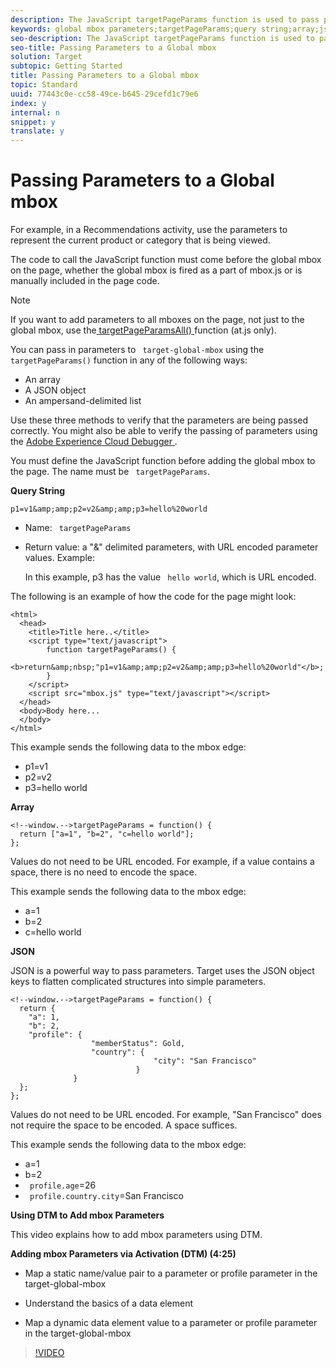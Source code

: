 ```yaml
---
description: The JavaScript targetPageParams function is used to pass parameters to the global mbox. This is needed in any scenario where additional targeting/context information is to be passed into Target.
keywords: global mbox parameters;targetPageParams;query string;array;json;dtm;dynamic tag management
seo-description: The JavaScript targetPageParams function is used to pass parameters to the global mbox. This is needed in any scenario where additional targeting/context information is to be passed into Target.
seo-title: Passing Parameters to a Global mbox
solution: Target
subtopic: Getting Started
title: Passing Parameters to a Global mbox
topic: Standard
uuid: 77443c0e-cc58-49ce-b645-29cefd1c79e6
index: y
internal: n
snippet: y
translate: y
---
```


# Passing Parameters to a Global mbox

For example, in a Recommendations activity, use the parameters to represent the current product or category that is being viewed. 

The code to call the JavaScript function must come before the global mbox on the page, whether the global mbox is fired as a part of mbox.js or is manually included in the page code. 


>[!NOTE]
>
>If you want to add parameters to all mboxes on the page, not just to the global mbox, use the[ targetPageParamsAll() ](../../../c_seting_up_target/c_implementing_target/c_target-atjs-implementation/cmp_at.js_Functions.md#reference_97E77FCDD793403685ECCA5A44305F93) function (at.js only). 



You can pass in parameters to ` target-global-mbox` using the ` targetPageParams()` function in any of the following ways: 


* An array
* A JSON object
* An ampersand-delimited list


Use these three methods to verify that the parameters are being passed correctly. You might also be able to verify the passing of parameters using the [ Adobe Experience Cloud Debugger ](https://marketing.adobe.com/resources/help/en_US/sc/implement/debugger.html). 

You must define the JavaScript function before adding the global mbox to the page. The name must be ` targetPageParams`. 

**Query String** 


```
p1=v1&amp;amp;p2=v2&amp;amp;p3=hello%20world
```



* Name: ` targetPageParams`
* Return value: a "&amp;" delimited parameters, with URL encoded parameter values. Example: 

  In this example, p3 has the value ` hello world`, which is URL encoded. 



The following is an example of how the code for the page might look: 


```
<html> 
  <head> 
    <title>Title here..</title> 
    <script type="text/javascript"> 
        function targetPageParams() { 
           
<b>return&amp;nbsp;"p1=v1&amp;amp;p2=v2&amp;amp;p3=hello%20world"</b>; 
        } 
    </script> 
    <script src="mbox.js" type="text/javascript"></script> 
  </head> 
  <body>Body here... 
  </body> 
</html>
```


This example sends the following data to the mbox edge: 


* p1=v1
* p2=v2
* p3=hello world


**Array** 


```
<!--window.-->targetPageParams = function() { 
  return ["a=1", "b=2", "c=hello world"]; 
}; 

```


Values do not need to be URL encoded. For example, if a value contains a space, there is no need to encode the space. 

This example sends the following data to the mbox edge: 


* a=1
* b=2
* c=hello world


**JSON** 

JSON is a powerful way to pass parameters. Target uses the JSON object keys to flatten complicated structures into simple parameters. 


```
<!--window.-->targetPageParams = function() { 
  return { 
    "a": 1, 
    "b": 2, 
    "profile": { 
                  "memberStatus": Gold, 
                  "country": { 
                                "city": "San Francisco" 
                            } 
              } 
  }; 
}; 

```


Values do not need to be URL encoded. For example, "San Francisco" does not require the space to be encoded. A space suffices. 

This example sends the following data to the mbox edge: 


* a=1
* b=2
* ` profile.age`=26
* ` profile.country.city`=San Francisco


**Using DTM to Add mbox Parameters** 

This video explains how to add mbox parameters using DTM. 

**Adding mbox Parameters via Activation (DTM) (4:25)** 


* Map a static name/value pair to a parameter or profile parameter in the target-global-mbox 

* Understand the basics of a data element 

* Map a dynamic data element value to a parameter or profile parameter in the target-global-mbox 



>[!VIDEO](https://vimeo.com/hA0MctwZKlg) 

